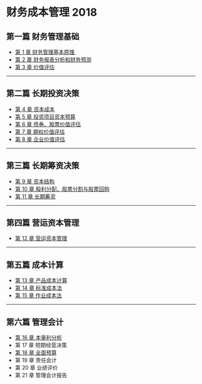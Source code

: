 # 财务成本管理 2018
## 第一篇 财务管理基础
- [第 1 章 财务管理基本原理 ][1] 
- [第 2 章 财务报表分析和财务预测][2]
- [第 3 章 价值评估][3]

---- 
## 第二篇 长期投资决策
- [第 4 章 资本成本][4]
- [第 5 章 投资项目资本预算][5]
- [第 6 章 债券、股票价值评估][6]
- [第 7 章 期权价值评估][7]
- [第 8 章 企业价值评估][8]

---- 
## 第三篇 长期筹资决策
- [第 9 章 资本结构][9]
- [第 10 章 股利分配、股票分割与股票回购][10]
- [第 11 章 长期筹资][11]

---- 
## 第四篇 营运资本管理
- [第 12 章 营运资本管理][12]

---- 
## 第五篇 成本计算
- [第 13 章 产品成本计算][13]
- [第 14 章 标准成本法][14]
- [第 15 章 作业成本法][15]

---- 
## 第六篇 管理会计
- [第 16 章 本量利分析][16]
- 第 17 章 短期经营决策
- [第 18 章 全面预算][17]
- 第 19 章 责任会计
- 第 20 章 业绩评价
- 第 21 章 管理会计报告

[1]:	https://github.com/iamWangJunjie/CPA-Learning/blob/master/Financial%20Cost%20Management/%E8%B4%A2%E5%8A%A1%E7%AE%A1%E7%90%86%E5%9F%BA%E6%9C%AC%E5%8E%9F%E7%90%86.md
[2]:	https://github.com/iamWangJunjie/CPA_Learning/blob/master/Financial%20Cost%20Management/%E8%B4%A2%E5%8A%A1%E6%8A%A5%E8%A1%A8%E5%88%86%E6%9E%90%E5%92%8C%E8%B4%A2%E5%8A%A1%E9%A2%84%E6%B5%8B.md
[3]:	https://github.com/iamWangJunjie/CPA-Learning/blob/master/Financial%20Cost%20Management/%E4%BB%B7%E5%80%BC%E8%AF%84%E4%BC%B0.md
[4]:	https://github.com/iamWangJunjie/CPA_Learning/blob/master/Financial%20Cost%20Management/%E8%B5%84%E6%9C%AC%E6%88%90%E6%9C%AC.md
[5]:	https://github.com/iamWangJunjie/CPA-Learning/blob/master/Financial%20Cost%20Management/%E6%8A%95%E8%B5%84%E9%A1%B9%E7%9B%AE%E8%B5%84%E6%9C%AC%E9%A2%84%E7%AE%97.md
[6]:	https://github.com/iamWangJunjie/CPA_Learning/blob/master/Financial%20Cost%20Management/%E5%80%BA%E5%88%B8%E8%82%A1%E7%A5%A8%E4%BB%B7%E5%80%BC%E8%AF%84%E4%BC%B0.md
[7]:	https://github.com/iamWangJunjie/CPA-Learning/blob/master/Financial%20Cost%20Management/%E6%9C%9F%E6%9D%83%E4%BB%B7%E5%80%BC%E8%AF%84%E4%BC%B0.md
[8]:	https://github.com/iamWangJunjie/CPA-Learning/blob/master/Financial%20Cost%20Management/%E4%BC%81%E4%B8%9A%E4%BB%B7%E5%80%BC%E8%AF%84%E4%BC%B0.md
[9]:	https://github.com/iamWangJunjie/CPA-Learning/blob/master/Financial%20Cost%20Management/%E8%B5%84%E6%9C%AC%E7%BB%93%E6%9E%84.md
[10]:	https://github.com/iamWangJunjie/CPA-Learning/blob/master/Financial%20Cost%20Management/%E8%82%A1%E5%88%A9%E5%88%86%E9%85%8D%E3%80%81%E8%82%A1%E7%A5%A8%E5%88%86%E5%89%B2%E4%B8%8E%E8%82%A1%E7%A5%A8%E5%9B%9E%E8%B4%AD.md
[11]:	https://github.com/iamWangJunjie/CPA-Learning/blob/master/Financial%20Cost%20Management/%E9%95%BF%E6%9C%9F%E7%AD%B9%E8%B5%84.md
[12]:	https://github.com/iamWangJunjie/CPA-Learning/blob/master/Financial%20Cost%20Management/%E8%90%A5%E8%BF%90%E8%B5%84%E6%9C%AC%E7%AE%A1%E7%90%86.md
[13]:	https://github.com/iamWangJunjie/CPA_Learning/blob/master/Financial%20Cost%20Management/%E4%BA%A7%E5%93%81%E6%88%90%E6%9C%AC%E8%AE%A1%E7%AE%97.md
[14]:	https://github.com/iamWangJunjie/CPA-Learning/blob/master/Financial%20Cost%20Management/%E6%A0%87%E5%87%86%E6%88%90%E6%9C%AC%E6%B3%95.md
[15]:	https://github.com/iamWangJunjie/CPA-Learning/blob/master/Financial%20Cost%20Management/%E4%BD%9C%E4%B8%9A%E6%88%90%E6%9C%AC%E6%B3%95.md
[16]:	https://github.com/iamWangJunjie/CPA_Learning/blob/master/Financial%20Cost%20Management/%E6%9C%AC%E9%87%8F%E5%88%A9%E5%88%86%E6%9E%90.md
[17]:	https://github.com/iamWangJunjie/CPA-Learning/blob/master/Financial%20Cost%20Management/%E5%85%A8%E9%9D%A2%E9%A2%84%E7%AE%97.md